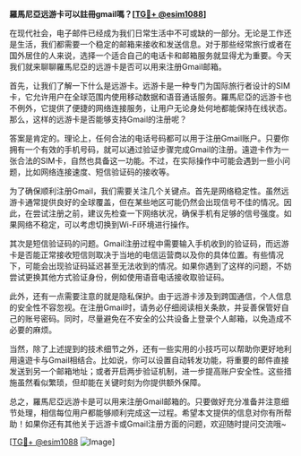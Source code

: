 **羅馬尼亞远游卡可以註冊gmail嗎？[[TG💪+ @esim1088](https://t.me/s/esim1088)]**

在现代社会，电子邮件已经成为我们日常生活中不可或缺的一部分。无论是工作还是生活，我们都需要一个稳定的邮箱来接收和发送信息。对于那些经常旅行或者在国外居住的人来说，选择一个适合自己的电话卡和邮箱服务就显得尤为重要。今天我们就来聊聊羅馬尼亞的远游卡是否可以用来注册Gmail邮箱。

首先，让我们了解一下什么是远游卡。远游卡是一种专门为国际旅行者设计的SIM卡，它允许用户在全球范围内使用移动数据和语音通话服务。羅馬尼亞的远游卡也不例外，它提供了便捷的网络连接服务，让用户无论身处何地都能保持在线状态。那么，这样的远游卡是否能够支持Gmail的注册呢？

答案是肯定的。理论上，任何合法的电话号码都可以用于注册Gmail账户。只要你拥有一个有效的手机号码，就可以通过验证步骤完成Gmail的注册。遠遊卡作为一张合法的SIM卡，自然也具备这一功能。不过，在实际操作中可能会遇到一些小问题，比如网络连接速度、短信验证码的接收等。

为了确保顺利注册Gmail，我们需要关注几个关键点。首先是网络稳定性。虽然远游卡通常提供良好的全球覆盖，但在某些地区可能仍然会出现信号不佳的情况。因此，在尝试注册之前，建议先检查一下网络状况，确保手机有足够的信号强度。如果网络不稳定，可以考虑切换到Wi-Fi环境进行操作。

其次是短信验证码的问题。Gmail注册过程中需要输入手机收到的验证码，而远游卡是否能正常接收短信则取决于当地的电信运营商以及你的具体位置。有些情况下，可能会出现验证码延迟甚至无法收到的情况。如果你遇到了这样的问题，不妨尝试更换其他方式验证身份，例如使用语音电话接收取验证码。

此外，还有一点需要注意的就是隐私保护。由于远游卡涉及到跨国通信，个人信息的安全性不容忽视。在注册Gmail时，请务必仔细阅读相关条款，并妥善保管好自己的账号密码。同时，尽量避免在不安全的公共设备上登录个人邮箱，以免造成不必要的麻烦。

当然，除了上述提到的技术细节之外，还有一些实用的小技巧可以帮助你更好地利用遠遊卡与Gmail相结合。比如说，你可以设置自动转发功能，将重要的邮件直接发送到另一个邮箱地址；或者开启两步验证机制，进一步提高账户安全性。这些措施虽然看似繁琐，但却能在关键时刻为你提供额外保障。

总之，羅馬尼亞远游卡是可以用来注册Gmail邮箱的。只要做好充分准备并注意细节处理，相信每位用户都能够顺利完成这一过程。希望本文提供的信息对你有所帮助！如果你还有其他关于远游卡或Gmail注册方面的问题，欢迎随时提问交流哦~

[[TG💪+ @esim1088](https://t.me/s/esim1088) ![Image](https://i.postimg.cc/4NQfJmqS/Snipaste-2025-05-13-00-14-12.png)]